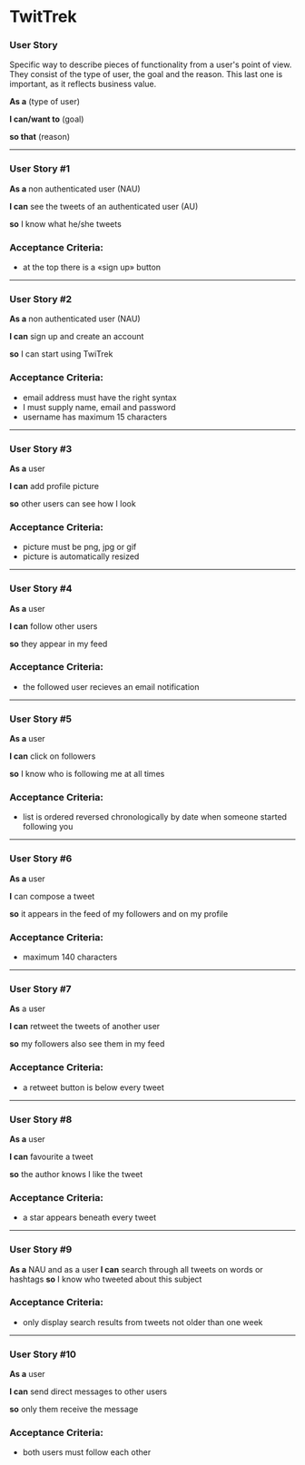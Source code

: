 # TwitTrek

### User Story

Specific way to describe pieces of functionality from a user's point of view. They consist of the type of user, the goal and the reason. This last one is important, as it reflects business value.

**As a** (type of user)

**I can/want to** (goal)

**so that** (reason)

---

### User Story #1

**As a** non authenticated user (NAU)

**I can** see the tweets of an authenticated user (AU)

**so** I know what he/she tweets

### Acceptance Criteria:

 * at the top there is a «sign up» button

---

### User Story #2

**As a** non authenticated user (NAU)

**I can** sign up and create an account

**so** I can start using TwiTrek

### Acceptance Criteria:

* email address must have the right syntax
* I must supply name, email and password
* username has maximum 15 characters

---

### User Story #3

**As a** user

**I can** add profile picture

**so** other users can see how I look

### Acceptance Criteria:

* picture must be png, jpg or gif
* picture is automatically resized

---

### User Story #4

**As a** user

**I can** follow other users 

**so** they appear in my feed

### Acceptance Criteria:

* the followed user recieves an email notification

---

### User Story #5

**As a** user

**I can** click on followers

**so** I know who is following me at all times

### Acceptance Criteria:

* list is ordered reversed chronologically by date when someone started following you

---

### User Story #6

**As a** user 

**I** can compose a tweet

**so** it appears in the feed of my followers and on my profile

### Acceptance Criteria:

* maximum 140 characters

---

### User Story #7

**As** a user

**I can** retweet the tweets of another user

**so** my followers also see them in my feed

### Acceptance Criteria:

* a retweet button is below every tweet

---

### User Story #8

**As a** user 

**I can** favourite a tweet

**so** the author knows I like the tweet

### Acceptance Criteria:

* a star appears beneath every tweet

---

### User Story #9

**As a** NAU and as a user
**I can** search through all tweets on words or hashtags
**so** I know who tweeted about this subject

### Acceptance Criteria:

* only display search results from tweets not older than one week

---

### User Story #10

**As a** user

**I can** send direct messages to other users

**so** only them receive the message

### Acceptance Criteria:

* both users must follow each other
